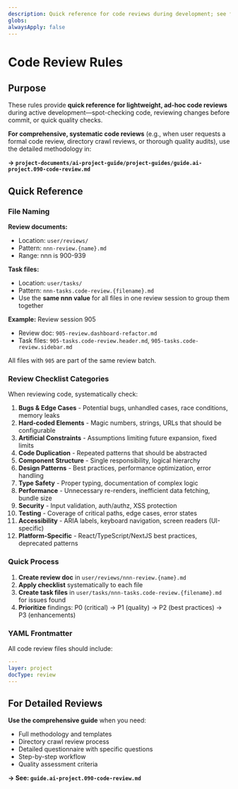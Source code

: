 ```yaml
---
description: Quick reference for code reviews during development; see full guide for comprehensive reviews
globs:
alwaysApply: false
---
```


# Code Review Rules

## Purpose

These rules provide **quick reference for lightweight, ad-hoc code reviews** during active development—spot-checking code, reviewing changes before commit, or quick quality checks.

**For comprehensive, systematic code reviews** (e.g., when user requests a formal code review, directory crawl reviews, or thorough quality audits), use the detailed methodology in:

**→ `project-documents/ai-project-guide/project-guides/guide.ai-project.090-code-review.md`**

## Quick Reference

### File Naming

**Review documents:**
- Location: `user/reviews/`
- Pattern: `nnn-review.{name}.md`
- Range: nnn is 900-939

**Task files:**
- Location: `user/tasks/`
- Pattern: `nnn-tasks.code-review.{filename}.md`
- Use the **same nnn value** for all files in one review session to group them together

**Example:** Review session 905
- Review doc: `905-review.dashboard-refactor.md`
- Task files: `905-tasks.code-review.header.md`, `905-tasks.code-review.sidebar.md`

All files with `905` are part of the same review batch.

### Review Checklist Categories

When reviewing code, systematically check:

1. **Bugs & Edge Cases** - Potential bugs, unhandled cases, race conditions, memory leaks
2. **Hard-coded Elements** - Magic numbers, strings, URLs that should be configurable
3. **Artificial Constraints** - Assumptions limiting future expansion, fixed limits
4. **Code Duplication** - Repeated patterns that should be abstracted
5. **Component Structure** - Single responsibility, logical hierarchy
6. **Design Patterns** - Best practices, performance optimization, error handling
7. **Type Safety** - Proper typing, documentation of complex logic
8. **Performance** - Unnecessary re-renders, inefficient data fetching, bundle size
9. **Security** - Input validation, auth/authz, XSS protection
10. **Testing** - Coverage of critical paths, edge cases, error states
11. **Accessibility** - ARIA labels, keyboard navigation, screen readers (UI-specific)
12. **Platform-Specific** - React/TypeScript/NextJS best practices, deprecated patterns

### Quick Process

1. **Create review doc** in `user/reviews/nnn-review.{name}.md`
2. **Apply checklist** systematically to each file
3. **Create task files** in `user/tasks/nnn-tasks.code-review.{filename}.md` for issues found
4. **Prioritize** findings: P0 (critical) → P1 (quality) → P2 (best practices) → P3 (enhancements)

### YAML Frontmatter

All code review files should include:
```yaml
---
layer: project
docType: review
---
```

## For Detailed Reviews

**Use the comprehensive guide** when you need:
- Full methodology and templates
- Directory crawl review process
- Detailed questionnaire with specific questions
- Step-by-step workflow
- Quality assessment criteria

**→ See: `guide.ai-project.090-code-review.md`**
